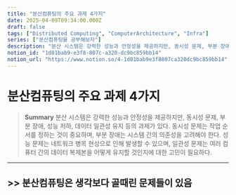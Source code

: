 ```yaml
---
title: "분산컴퓨팅의 주요 과제 4가지"
date: 2025-04-09T09:34:00.000Z
draft: false
tags: ["Distributed Computing", "ComputerArchitecture", "Infra"]
series: ["분산컴퓨팅을 공부해보자"]
description: "분산 시스템은 강력한 성능과 안정성을 제공하지만, 동시성 문제, 부분 장애, 성능 저하, 데이터 일관성 유지 등의 과제가 있다. 동시성 문제는 작업 순서를 정하는 것이 중요하며, 부분 장애는 시스템 간의 의존성을 고려해야 한다. 성능 문제는 네트워크 병목 현상으로 인해 발생할 수 있으며, 일관성 문제는 여러 컴퓨터 간의 데이터 복제본을 어떻게 유지할 것인지에 대한 고민이 필요하다."
notion_id: "1d01bab9-e3f8-807c-a320-dc9bc859bb14"
notion_url: "https://www.notion.so/4-1d01bab9e3f8807ca320dc9bc859bb14"
---
```


# 분산컴퓨팅의 주요 과제 4가지

> **Summary**
> 분산 시스템은 강력한 성능과 안정성을 제공하지만, 동시성 문제, 부분 장애, 성능 저하, 데이터 일관성 유지 등의 과제가 있다. 동시성 문제는 작업 순서를 정하는 것이 중요하며, 부분 장애는 시스템 간의 의존성을 고려해야 한다. 성능 문제는 네트워크 병목 현상으로 인해 발생할 수 있으며, 일관성 문제는 여러 컴퓨터 간의 데이터 복제본을 어떻게 유지할 것인지에 대한 고민이 필요하다.

---

## >> 분산컴퓨팅은 생각보다 골때린 문제들이 있음

